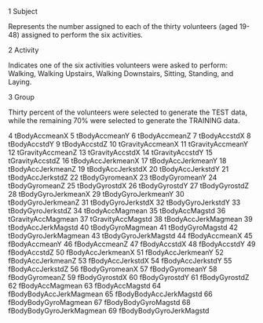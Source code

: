


1 Subject

Represents the number assigned to each of the thirty volunteers (aged 19-48) assigned to perform the six activities.

2 Activity

Indicates one of the six activities volunteers were asked to perform: Walking, Walking Upstairs, Walking Downstairs, Sitting, Standing, and Laying.

3 Group

Thirty percent of the volunteers were selected to generate the TEST data, while the remaining 70% were selected to generate the TRAINING data.



4             tBodyAccmeanX
5             tBodyAccmeanY
6             tBodyAccmeanZ
7              tBodyAccstdX
8              tBodyAccstdY
9              tBodyAccstdZ
10         tGravityAccmeanX
11         tGravityAccmeanY
12         tGravityAccmeanZ
13          tGravityAccstdX
14          tGravityAccstdY
15          tGravityAccstdZ
16        tBodyAccJerkmeanX
17        tBodyAccJerkmeanY
18        tBodyAccJerkmeanZ
19         tBodyAccJerkstdX
20         tBodyAccJerkstdY
21         tBodyAccJerkstdZ
22           tBodyGyromeanX
23           tBodyGyromeanY
24           tBodyGyromeanZ
25            tBodyGyrostdX
26            tBodyGyrostdY
27            tBodyGyrostdZ
28       tBodyGyroJerkmeanX
29       tBodyGyroJerkmeanY
30       tBodyGyroJerkmeanZ
31        tBodyGyroJerkstdX
32        tBodyGyroJerkstdY
33        tBodyGyroJerkstdZ
34          tBodyAccMagmean
35           tBodyAccMagstd
36       tGravityAccMagmean
37        tGravityAccMagstd
38      tBodyAccJerkMagmean
39       tBodyAccJerkMagstd
40         tBodyGyroMagmean
41          tBodyGyroMagstd
42     tBodyGyroJerkMagmean
43      tBodyGyroJerkMagstd
44            fBodyAccmeanX
45            fBodyAccmeanY
46            fBodyAccmeanZ
47             fBodyAccstdX
48             fBodyAccstdY
49             fBodyAccstdZ
50        fBodyAccJerkmeanX
51        fBodyAccJerkmeanY
52        fBodyAccJerkmeanZ
53         fBodyAccJerkstdX
54         fBodyAccJerkstdY
55         fBodyAccJerkstdZ
56           fBodyGyromeanX
57           fBodyGyromeanY
58           fBodyGyromeanZ
59            fBodyGyrostdX
60            fBodyGyrostdY
61            fBodyGyrostdZ
62          fBodyAccMagmean
63           fBodyAccMagstd
64  fBodyBodyAccJerkMagmean
65   fBodyBodyAccJerkMagstd
66     fBodyBodyGyroMagmean
67      fBodyBodyGyroMagstd
68 fBodyBodyGyroJerkMagmean
69  fBodyBodyGyroJerkMagstd